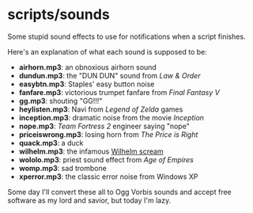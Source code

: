 # scripts/sounds
Some stupid sound effects to use for notifications when a script finishes.

Here's an explanation of what each sound is supposed to be:
* **airhorn.mp3**: an obnoxious airhorn sound
* **dundun.mp3**: the "DUN DUN" sound from _Law & Order_
* **easybtn.mp3**: Staples' easy button noise
* **fanfare.mp3**: victorious trumpet fanfare from _Final Fantasy V_
* **gg.mp3**: shouting "GG!!!"
* **heylisten.mp3**: Navi from _Legend of Zelda_ games
* **inception.mp3**: dramatic noise from the movie _Inception_
* **nope.mp3**: _Team Fortress 2_ engineer saying "nope"
* **priceiswrong.mp3**: losing horn from _The Price is Right_
* **quack.mp3**: a duck
* **wilhelm.mp3**: the infamous [Wilhelm scream](https://en.wikipedia.org/wiki/Wilhelm_scream)
* **wololo.mp3**: priest sound effect from _Age of Empires_
* **womp.mp3**: sad trombone
* **xperror.mp3**: the classic error noise from Windows XP

Some day I'll convert these all to Ogg Vorbis sounds and accept free software
as my lord and savior, but today I'm lazy.
